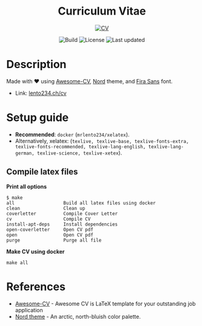 <div align="center">

# **Curriculum Vitae**

[![CV](https://img.shields.io/badge/-PDF-red.svg?style=for-the-badge&logoColor=white&labelColor=black&logo=adobe)](https://media.githubusercontent.com/media/lento234/cv/main/cv.pdf)

![Build](https://img.shields.io/github/workflow/status/lento234/cv/Build?label=Build&style=flat-square&labelColor=000000)
![License](https://img.shields.io/github/license/lento234/cv?style=flat-square&color=blue&labelColor=000000)
![Last updated](https://img.shields.io/github/last-commit/lento234/cv?style=flat-square&labelColor=000000)

</div>

# Description

Made with :heart: using [Awesome-CV](https://github.com/posquit0/Awesome-CV), [Nord](https://www.nordtheme.com/) theme, and [Fira Sans](https://fonts.google.com/specimen/Fira+Sans) font.

* Link: [lento234.ch/cv](https://lento234.ch/cv)

# Setup guide

* **Recommended**: `docker` (`mrlento234/xelatex`).
* Alternatively, xelatex: (`texlive, texlive-base, texlive-fonts-extra, texlive-fonts-recommended, texlive-lang-english, texlive-lang-german, texlive-science, texlive-xetex`).

## Compile latex files

**Print all options**

```
$ make
all                  Build all latex files using docker
clean                Clean up
coverletter          Compile Cover Letter
cv                   Compile CV
install-apt-deps     Install dependencies
open-coverletter     Open CV pdf
open                 Open CV pdf
purge                Purge all file
```

**Make CV using docker**

```
make all
```

# References

* [Awesome-CV](https://github.com/posquit0/Awesome-CV) - Awesome CV is LaTeX template for your outstanding job application
* [Nord theme](https://www.nordtheme.com/) - An arctic, north-bluish color palette.

